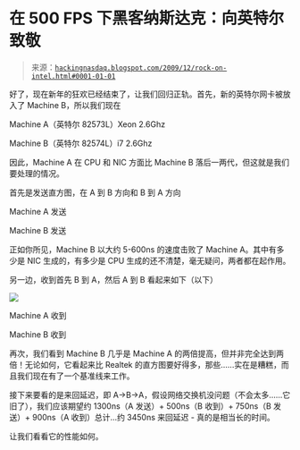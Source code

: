 <!--yml

类别：未分类

日期：2024 年 05 月 13 日 00:07:59

-->

# 在 500 FPS 下黑客纳斯达克：向英特尔致敬

> 来源：[`hackingnasdaq.blogspot.com/2009/12/rock-on-intel.html#0001-01-01`](http://hackingnasdaq.blogspot.com/2009/12/rock-on-intel.html#0001-01-01)

好了，现在新年的狂欢已经结束了，让我们回归正轨。首先，新的英特尔网卡被放入了 Machine B，所以我们现在

Machine A（英特尔 82573L）Xeon 2.6Ghz

Machine B（英特尔 82574L）i7 2.6Ghz

因此，Machine A 在 CPU 和 NIC 方面比 Machine B 落后一两代，但这就是我们要处理的情况。

首先是发送直方图，在 A 到 B 方向和 B 到 A 方向

Machine A 发送

Machine B 发送

正如你所见，Machine B 以大约 5-600ns 的速度击败了 Machine A。其中有多少是 NIC 生成的，有多少是 CPU 生成的还不清楚，毫无疑问，两者都在起作用。

另一边，收到首先 B 到 A，然后 A 到 B 看起来如下（以下）

![](https://blogger.googleusercontent.com/img/b/R29vZ2xl/AVvXsEg7afBInegnJreMFQZ5SB1VfMU8FjvSpb_nCL-QuGb0_0Rg_cRDvLrfYG_LJKvr-xAMNcwTce3_P_n6txx7faknOqmszzXw8OALWR-eYJ8bXh4S5PMk-iIJfEMx1jQQ4eiL6oHvy0yFTw/s1600-h/recv_latency_82573.png)

Machine A 收到

Machine B 收到

再次，我们看到 Machine B 几乎是 Machine A 的两倍提高，但并非完全达到两倍！无论如何，它看起来比 Realtek 的直方图要好得多，那些......实在是糟糕，而且我们现在有了一个基准线来工作。

接下来要看的是来回延迟，即 A->B->A，假设网络交换机没问题（不会太多......它旧了），我们应该期望约 1300ns（A 发送）+ 500ns（B 收到）+ 750ns（B 发送）+ 900ns（A 收到）总计...约 3450ns 来回延迟 - 真的是相当长的时间。

让我们看看它的性能如何。
